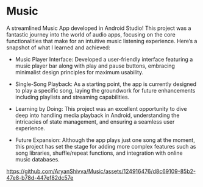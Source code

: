 # Music

A streamlined Music App developed in Android Studio! This project was a fantastic journey into the world of audio apps, focusing on the core functionalities that make for an intuitive music listening experience. Here’s a snapshot of what I learned and achieved:

* Music Player Interface: Developed a user-friendly interface featuring a music player bar along with play and pause buttons, embracing minimalist design principles for maximum usability.

* Single-Song Playback: As a starting point, the app is currently designed to play a specific song, laying the groundwork for future enhancements including playlists and streaming capabilities.

* Learning by Doing: This project was an excellent opportunity to dive deep into handling media playback in Android, understanding the intricacies of state management, and ensuring a seamless user experience.

* Future Expansion: Although the app plays just one song at the moment, this project has set the stage for adding more complex features such as song libraries, shuffle/repeat functions, and integration with online music databases.

https://github.com/AryanShivva/Music/assets/124916476/d8c69109-85b2-47e8-b78d-447ef82dc57e

